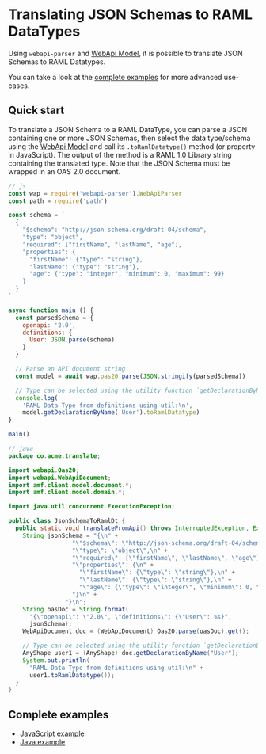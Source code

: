 ---
---

# Translating JSON Schemas to RAML DataTypes
Using `webapi-parser` and [WebApi Model](https://raml-org.github.io/webapi-parser/js/classes/_webapi_parser_.webapibaseunit.html), it is possible to translate JSON Schemas to RAML Datatypes.

You can take a look at the [complete examples](#complete-examples) for more advanced use-cases.

## Quick start
To translate a JSON Schema to a RAML DataType, you can parse a JSON containing one or more JSON Schemas, then select the data type/schema using the [WebApi Model](https://raml-org.github.io/webapi-parser/js/classes/_webapi_parser_.webapibaseunit.html) and call its `.toRamlDatatype()` method (or property in JavaScript). The output of the method is a RAML 1.0 Library string containing the translated type. Note that the JSON Schema must be wrapped in an OAS 2.0 document.

```js
// js
const wap = require('webapi-parser').WebApiParser
const path = require('path')

const schema = `
  {
    "$schema": "http://json-schema.org/draft-04/schema",
    "type": "object",
    "required": ["firstName", "lastName", "age"],
    "properties": {
      "firstName": {"type": "string"},
      "lastName": {"type": "string"},
      "age": {"type": "integer", "minimum": 0, "maximum": 99}
    }
  }
`

async function main () {
  const parsedSchema = {
    openapi: '2.0',
    definitions: {
      User: JSON.parse(schema)
    }
  }

  // Parse an API document string
  const model = await wap.oas20.parse(JSON.stringify(parsedSchema))

  // Type can be selected using the utility function `getDeclarationByName()`
  console.log(
    'RAML Data Type from definitions using util:\n',
    model.getDeclarationByName('User').toRamlDatatype)
}

main()
```

```java
// java
package co.acme.translate;

import webapi.Oas20;
import webapi.WebApiDocument;
import amf.client.model.document.*;
import amf.client.model.domain.*;

import java.util.concurrent.ExecutionException;

public class JsonSchemaToRamlDt {
  public static void translateFromApi() throws InterruptedException, ExecutionException {
    String jsonSchema = "{\n" +
                  "\"$schema\": \"http://json-schema.org/draft-04/schema\",\n" +
                  "\"type\": \"object\",\n" +
                  "\"required\": [\"firstName\", \"lastName\", \"age\"],\n" +
                  "\"properties\": {\n" +
                    "\"firstName\": {\"type\": \"string\"},\n" +
                    "\"lastName\": {\"type\": \"string\"},\n" +
                    "\"age\": {\"type\": \"integer\", \"minimum\": 0, \"maximum\": 99}\n" +
                  "}\n" +
                "}\n";
    String oasDoc = String.format(
      "{\"openapi\": \"2.0\", \"definitions\": {\"User\": %s}",
      jsonSchema);
    WebApiDocument doc = (WebApiDocument) Oas20.parse(oasDoc).get();

    // Type can be selected using the utility function `getDeclarationByName()`
    AnyShape user1 = (AnyShape) doc.getDeclarationByName("User");
    System.out.println(
      "RAML Data Type from definitions using util:\n" +
      user1.toRamlDatatype());
  }
}
```

## Complete examples
* [JavaScript example](https://github.com/raml-org/webapi-parser/blob/master/examples/js/jsonschema-ramldt.js)
* [Java example](https://github.com/raml-org/webapi-parser/blob/master/examples/java/src/main/java/co/acme/translate/JsonSchemaToRamlDt.java)
